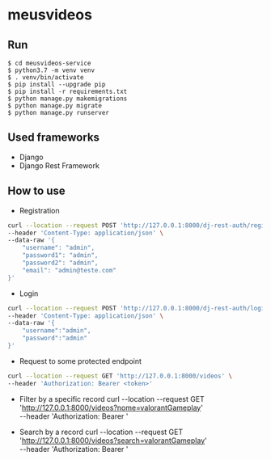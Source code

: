 # meusvideos

## Run
```
$ cd meusvideos-service
$ python3.7 -m venv venv
$ . venv/bin/activate
$ pip install --upgrade pip
$ pip install -r requirements.txt
$ python manage.py makemigrations
$ python manage.py migrate
$ python manage.py runserver
```

## Used frameworks
* Django
* Django Rest Framework

## How to use

* Registration
```bash
curl --location --request POST 'http://127.0.0.1:8000/dj-rest-auth/registration/' \
--header 'Content-Type: application/json' \
--data-raw '{
    "username": "admin",
    "password1": "admin",
    "password2": "admin",
    "email": "admin@teste.com"
}'
```

* Login
```bash
curl --location --request POST 'http://127.0.0.1:8000/dj-rest-auth/login/' \
--header 'Content-Type: application/json' \
--data-raw '{
    "username":"admin",
    "password":"admin"
}'
```

* Request to some protected endpoint
```bash
curl --location --request GET 'http://127.0.0.1:8000/videos' \
--header 'Authorization: Bearer <token>'
```

* Filter by a specific record
curl --location --request GET 'http://127.0.0.1:8000/videos?nome=valorantGameplay' \
--header 'Authorization: Bearer <token>'

* Search by a record
curl --location --request GET 'http://127.0.0.1:8000/videos?search=valorantGameplay' \
--header 'Authorization: Bearer <token>'
